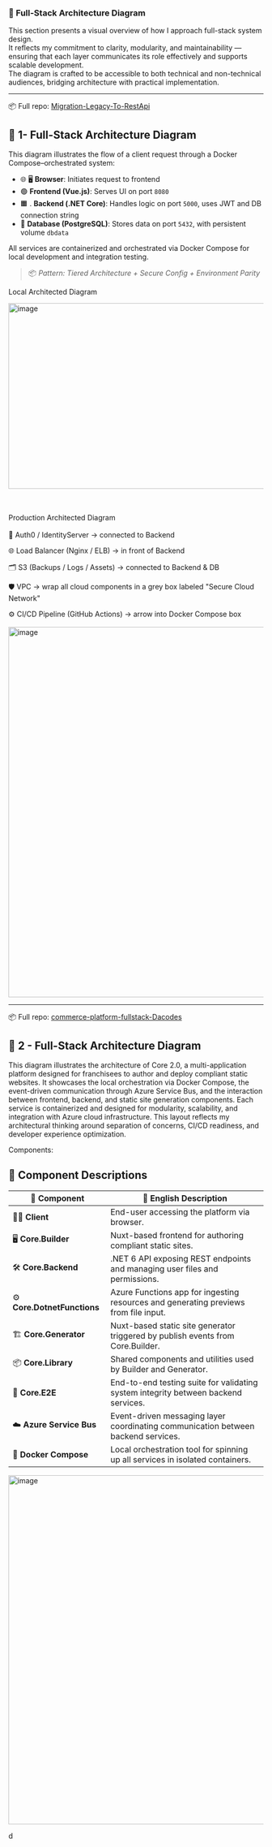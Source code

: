 
### 🧩 Full-Stack Architecture Diagram

This section presents a visual overview of how I approach full-stack system design.  
It reflects my commitment to clarity, modularity, and maintainability — ensuring that each layer communicates its role effectively and supports scalable development.  
The diagram is crafted to be accessible to both technical and non-technical audiences, bridging architecture with practical implementation.


<hr>

📦 Full repo: [Migration-Legacy-To-RestApi](https://github.com/GregHowe/Migration-Legacy-To-RestApi)

## 🐳 1- Full-Stack Architecture Diagram

This diagram illustrates the flow of a client request through a Docker Compose–orchestrated system:

- 🌐 🖥️ **Browser**: Initiates request to frontend
- 🟢 **Frontend (Vue.js)**: Serves UI on port `8080`
- 🟧 . **Backend (.NET Core)**: Handles logic on port `5000`, uses JWT and DB connection string
- 🐘  **Database (PostgreSQL)**: Stores data on port `5432`, with persistent volume `dbdata`

All services are containerized and orchestrated via Docker Compose for local development and integration testing.

> 📦 *Pattern: Tiered Architecture + Secure Config + Environment Parity*

Local Architected Diagram

<img width="640" height="366" alt="image" src="https://github.com/user-attachments/assets/b309b07f-ea9c-430a-aaa3-58c5ae9a0f27" />

<br><br>
Production Architected Diagram
<br>
<br>
🔐 Auth0 / IdentityServer → connected to Backend

🌐 Load Balancer (Nginx / ELB) → in front of Backend

🗂️ S3 (Backups / Logs / Assets) → connected to Backend & DB

🛡️ VPC → wrap all cloud components in a grey box labeled "Secure Cloud Network"

⚙️ CI/CD Pipeline (GitHub Actions) → arrow into Docker Compose box
<br><br>
<img width="1063" height="730" alt="image" src="https://github.com/user-attachments/assets/a2ed449d-26e3-4d66-a200-0ae3dec73d2d" />

<hr>

📦 Full repo: [commerce-platform-fullstack-Dacodes](https://github.com/GregHowe/commerce-platform-fullstack-Dacodes)


## 🐳 2 - Full-Stack Architecture Diagram

This diagram illustrates the architecture of Core 2.0, a multi-application platform designed for franchisees to author and deploy compliant static websites. It showcases the local orchestration via Docker Compose, the event-driven communication through Azure Service Bus, and the interaction between frontend, backend, and static site generation components. Each service is containerized and designed for modularity, scalability, and integration with Azure cloud infrastructure. This layout reflects my architectural thinking around separation of concerns, CI/CD readiness, and developer experience optimization.

Components: 
## 🧩 Component Descriptions

| **🔧 Component**           | **📘 English Description**                                                                 |
|---------------------------|--------------------------------------------------------------------------------------------|
| 🧑‍💻 **Client**              | End-user accessing the platform via browser.                                              |
| 🖥️ **Core.Builder**         | Nuxt-based frontend for authoring compliant static sites.                                 |
| 🛠️ **Core.Backend**         | .NET 6 API exposing REST endpoints and managing user files and permissions.               |
| ⚙️ **Core.DotnetFunctions** | Azure Functions app for ingesting resources and generating previews from file input.      |
| 🏗️ **Core.Generator**       | Nuxt-based static site generator triggered by publish events from Core.Builder.           |
| 📦 **Core.Library**         | Shared components and utilities used by Builder and Generator.                            |
| 🧪 **Core.E2E**             | End-to-end testing suite for validating system integrity between backend services.        |
| ☁️ **Azure Service Bus**    | Event-driven messaging layer coordinating communication between backend services.         |
| 🐳 **Docker Compose**       | Local orchestration tool for spinning up all services in isolated containers.             |


<img width="989" height="688" alt="image" src="https://github.com/user-attachments/assets/de87af0a-b654-4cb0-abe8-7a8f34320894" />

d
